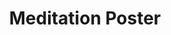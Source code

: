 ---
title: Meditation Poster
publishDate: 2025-01-10 00:00:00
img: /assets/meditation-poster.png
img_alt: image of meditation poster
description: |
  I designed a poster for a meditation event.
tags:
  - Design
  - Branding
---